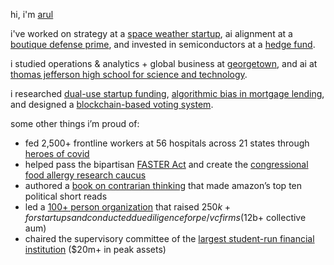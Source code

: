 hi, i'm [arul](https://www.linkedin.com/in/arul-nigam/) 

i've worked on strategy at a [space weather startup](https://www.ensemblespacelabs.com/), ai alignment at a [boutique defense prime](https://globalinfotek.com/), and invested in semiconductors at a [hedge fund](https://point72.com/).

i studied operations & analytics + global business at [georgetown](https://www.georgetown.edu/), and ai at [thomas jefferson high school for science and technology](https://en.wikipedia.org/wiki/Thomas_Jefferson_High_School_for_Science_and_Technology).

i researched [dual-use startup funding](https://repository.digital.georgetown.edu/handle/10822/1101032), [algorithmic bias in mortgage lending](https://drive.google.com/file/d/1Wv-2oA8v9dSkIqMM168l6KIJ3VlqPKJk/view), and designed a [blockchain-based voting system](https://www.teknos.org/home/2021/3/31/electoral-fraud-blocked-amp-chained-design-of-a-novel-secure-cryptographic-amp-blockchain-based-voting-architecture?rq=nigam).

some other things i’m proud of:
- fed 2,500+ frontline workers at 56 hospitals across 21 states through [heroes of covid](https://www.heroesofcovidinitiative.com/)
- helped pass the bipartisan [FASTER Act](https://thehill.com/blogs/congress-blog/politics/546602-passage-of-faster-act-is-critical-for-food-allergy-community/) and create the [congressional food allergy research caucus](https://www.foodallergy.org/media-room/fare-applauds-creation-congressional-food-allergy-research-caucus)
- authored a [book on contrarian thinking](https://www.amazon.com/gp/product/B08LVGGWZP) that made amazon’s top ten political short reads
- led a [100+ person organization](https://georgetownstudentcapital.com/) that raised $250k+ for startups and conducted due diligence for pe/vc firms ($12b+ collective aum)
- chaired the supervisory committee of the [largest student-run financial institution](https://www.guasfcu.com/) ($20m+ in peak assets)
